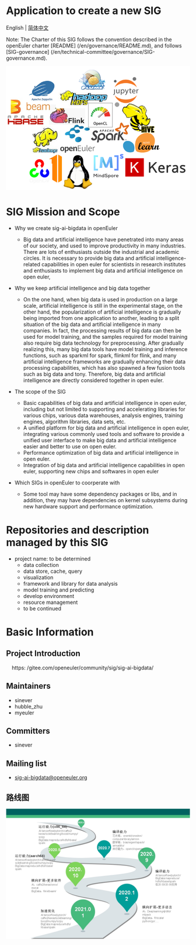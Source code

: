 
# Application to create a new SIG
English | [简体中文](./sig-ai-bigdata_cn.md)


Note: The Charter of this SIG follows the convention described in the openEuler charter [README] (/en/governance/README.md), and follows [SIG-governance] (/en/technical-committee/governance/SIG-governance.md).
 
 ![logo](./logo.png)
 
# SIG Mission and Scope

- Why we create sig-ai-bigdata in openEuler
  - Big data and artificial intelligence have penetrated into many areas of our society, and used to improve productivity in many industries. 
  There are lots of enthusiasts outside the industrial and academic circles. 
  It is necessary to provide big data and artificial intelligence-related capabilities in open euler for scientists in research institutes and enthusiasts to implement big data and artificial intelligence on open euler, 

- Why we keep artificial intelligence and big data together
  - On the one hand, when big data is used in production on a large scale, artificial intelligence is still in the experimental stage, on the other hand, the popularization of artificial intelligence is gradually being imported from one application to another, leading to a split situation of the big data and artificial intelligence in many companies.
    In fact, the processing results of big data can then be used for model training, and the samples required for model training also require big data technology for preprocessing.
    After gradually realizing this, many big data tools have model training and inference functions, such as sparkml for spark, flinkml for flink, and many artificial intelligence frameworks are gradually enhancing their data processing capabilities, which has also spawned a few fusion tools such as big data and tony.
    Therefore, big data and artificial intelligence are directly considered together in open euler.

- The scope of the SIG
  - Basic capabilities of big data and artificial intelligence in open euler, including but not limited to supporting and accelerating libraries for various chips, various data warehouses, analysis engines, training engines, algorithm libraries, data sets, etc.
  - A unified platform for big data and artificial intelligence in open euler, integrating various commonly used tools and software to provide a unified user interface to make big data and artificial intelligence easier and better to use on open euler.
  - Performance optimization of big data and artificial intelligence in open euler.
  - Integration of big data and artificial intelligence capabilities in open euler, supporting new chips and softwares in open euler

- Which SIGs in openEuler to coorperate with
  - Some tool may have some dependency packages or libs, and in addition, they may have dependencies on kernel subsystems during new hardware support and performance optimization.
 
# Repositories and description managed by this SIG

- project name: to be determined
  - data collection
  - data store, cache, query
  - visualization
  - framework and library for data analysis
  - model training and predicting
  - develop environment
  - resource management
  - to be continued

# Basic Information

## Project Introduction
    https: /gitee.com/openeuler/community/sig/sig-ai-bigdata/

## Maintainers
  - sinever
  - hubble_zhu
  - myeuler

## Committers
  - sinever

## Mailing list
  - sig-ai-bigdata@openeuler.org
  
 ## 路线图
 ![roadmap](./sig-road-map.jpg)
